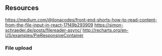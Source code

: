 ## Resources

https://medium.com/@ilonacodes/front-end-shorts-how-to-read-content-from-the-file-input-in-react-17f49b293909
https://simon-schraeder.de/posts/filereader-async/
http://recharts.org/en-US/examples/PieResponsiveContainer

### File upload

